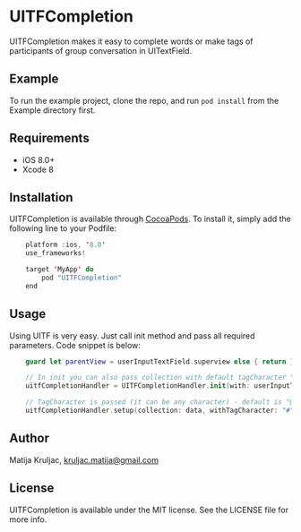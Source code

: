 # UITFCompletion

UITFCompletion makes it easy to complete words or make tags of participants of group conversation in UITextField.

## Example

To run the example project, clone the repo, and run `pod install` from the Example directory first.

## Requirements

- iOS 8.0+
- Xcode 8

## Installation

UITFCompletion is available through [CocoaPods](http://cocoapods.org). To install
it, simply add the following line to your Podfile:

```swift
    platform :ios, '8.0'
    use_frameworks!

    target 'MyApp' do
        pod "UITFCompletion"
    end
```

## Usage

Using UITF is very easy. Just call init method and pass all required parameters. Code snippet is below:

```swift
    guard let parentView = userInputTextField.superview else { return }

    // In init you can also pass collection with default tagCharacter "@" or not
    uitfCompletionHandler = UITFCompletionHandler.init(with: userInputTextField, withParentView: parentView)

    // TagCharacter is passed (it can be any character) - default is "@"
    uitfCompletionHandler.setup(collection: data, withTagCharacter: "#")

```

## Author

Matija Kruljac, kruljac.matija@gmail.com

## License

UITFCompletion is available under the MIT license. See the LICENSE file for more info.
